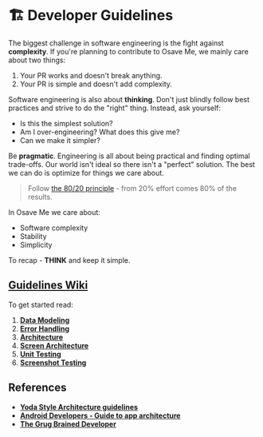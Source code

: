# 🏗️ Developer Guidelines

The biggest challenge in software engineering is the fight against **complexity**. If you're planning to contribute to Osave Me, we mainly care about two things:

1. Your PR works and doesn't break anything.
2. Your PR is simple and doesn't add complexity.

Software engineering is also about **thinking**. Don't just blindly follow best practices and strive to do the "right" thing. Instead, ask yourself:

- Is this the simplest solution?
- Am I over-engineering? What does this give me?
- Can we make it simpler?

Be **pragmatic**. Engineering is all about being practical and finding optimal trade-offs. Our world isn't ideal so there isn't a "perfect" solution. The best we can do is optimize for things we care about.

> Follow [the 80/20 principle](https://en.wikipedia.org/wiki/Pareto_principle) - from 20% effort comes 80% of the results.

In Osave Me we care about:

- Software complexity
- Stability
- Simplicity


To recap - **THINK** and keep it simple.

## [Guidelines Wiki](./guidelines)

To get started read:

1. **[Data Modeling](./guidelines/Data-Modeling.md)**
2. **[Error Handling](./guidelines/Error-Handling.md)**
3. **[Architecture](./guidelines/Architecture.md)**
4. **[Screen Architecture](./guidelines/Screen-Architecture.md)**
5. **[Unit Testing](./guidelines/Unit-Testing.md)**
6. **[Screenshot Testing](./guidelines/Screenshot-Testing.md)**

## References

- **[Yoda Style Architecture guidelines](./archive/Yoda-Style-Architecture.md)**
- **[Android Developers - Guide to app architecture](https://developer.android.com/topic/architecture)**
- **[The Grug Brained Developer](https://grugbrain.dev/)**
